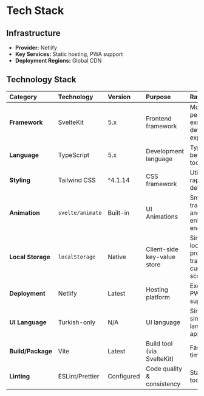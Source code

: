 # Tech Stack

## Infrastructure

- **Provider:** Netlify
- **Key Services:** Static hosting, PWA support
- **Deployment Regions:** Global CDN

## Technology Stack

| Category          | Technology       | Version    | Purpose                     | Rationale                                              |
| :---------------- | :--------------- | :--------- | :-------------------------- | :----------------------------------------------------- |
| **Framework**     | SvelteKit        | 5.x        | Frontend framework          | Modern, performant, excellent developer experience     |
| **Language**      | TypeScript       | 5.x        | Development language        | Type safety, better tooling                            |
| **Styling**       | Tailwind CSS     | ^4.1.14    | CSS framework               | Utility-first, rapid development                       |
| **Animation**     | `svelte/animate` | Built-in   | UI Animations               | Smooth transitions and enhanced engagement             |
| **Local Storage** | `localStorage`   | Native     | Client-side key-value store | Simple local-first progress tracking for current scope |
| **Deployment**    | Netlify          | Latest     | Hosting platform            | Excellent PWA support                                  |
| **UI Language**   | Turkish-only     | N/A        | UI language                 | Simplified single-language app                         |
| **Build/Package** | Vite             | Latest     | Build tool (via SvelteKit)  | Fast build times                                       |
| **Linting**       | ESLint/Prettier  | Configured | Code quality & consistency  | Standard tooling                                       |

